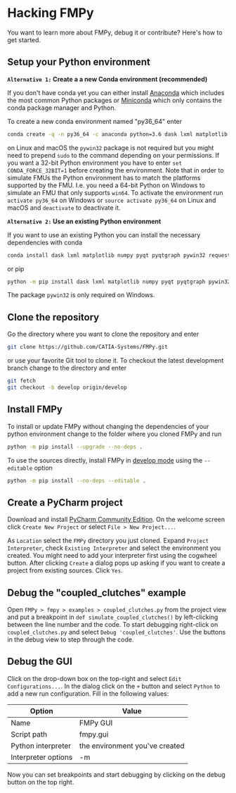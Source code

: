 # Hacking FMPy

You want to learn more about FMPy, debug it or contribute? Here's how to get started.

## Setup your Python environment

**`Alternative 1:` Create a a new Conda environment (recommended)**

If you don't have conda yet you can either install [Anaconda](https://www.anaconda.com/download/) which includes
the most common Python packages or [Miniconda](https://conda.io/miniconda.html) which only contains the conda package manager
and Python.

To create a new conda environment named "py36_64" enter

```bash
conda create -q -n py36_64 -c anaconda python=3.6 dask lxml matplotlib numpy pyqt pyqtgraph pywin32 requests
```

on Linux and macOS the `pywin32` package is not required but you might need to prepend `sudo` to
the command depending on your permissions.
If you want a 32-bit Python environment you have to enter `set CONDA_FORCE_32BIT=1` before creating
the environment. Note that in order to simulate FMUs the Python environment has to match the
platforms supported by the FMU. I.e. you need a 64-bit Python on Windows to simulate an FMU that
only supports `win64`. To activate the environment run `activate py36_64` on Windows or `source activate py36_64` on Linux and macOS and `deactivate` to deactivate it.

**`Alternative 2:` Use an existing Python environment**

If you want to use an existing Python you can install the necessary dependencies with conda

```bash
conda install dask lxml matplotlib numpy pyqt pyqtgraph pywin32 requests
```

or pip

```bash
python -m pip install dask lxml matplotlib numpy pyqt pyqtgraph pywin32 requests
```

The package `pywin32` is only required on Windows.


## Clone the repository

Go the directory where you want to clone the repository and enter

```bash
git clone https://github.com/CATIA-Systems/FMPy.git
```

or use your favorite Git tool to clone it. To checkout the latest development branch change
to the directory and enter

```bash
git fetch
git checkout -b develop origin/develop
```

## Install FMPy

To install or update FMPy without changing the dependencies of your python environment change to the folder where you cloned FMPy and run

```bash
python -m pip install --upgrade --no-deps .
```

To use the sources directly, install FMPy in [develop mode](https://pip.pypa.io/en/stable/reference/pip_install/#cmdoption-e) using the `--editable` option

```bash
python -m pip install --no-deps --editable .
```

## Create a PyCharm project

Download and install [PyCharm Community Edition](https://www.jetbrains.com/pycharm/download/). On the welcome screen click `Create New Project` or select `File > New Project...`.

As `Location` select the `FMPy` directory you just cloned. Expand `Project Interpreter`, check `Existing Interpreter` and select
the environment you created. You might need to add your interpreter first using the cogwheel button. After clicking `Create` a dialog pops up asking if you want to create a project from existing sources. Click `Yes`.

## Debug the "coupled_clutches" example

Open `FMPy > fmpy > examples > coupled_clutches.py` from the project view and put a breakpoint in `def simulate_coupled_clutches()` by left-clicking between the line number and the code. To start debugging right-click on `coupled_clutches.py` and select `Debug 'coupled_clutches'`.
Use the buttons in the debug view to step through the code.

## Debug the GUI

Click on the drop-down box on the top-right and select `Edit Configurations...`. In the dialog click on the `+` button and select `Python` to add a new run configuration. Fill in the following values:

Option               | Value
---------------------|----------
Name                | FMPy GUI
Script path         | fmpy.gui
Python interpreter  | the environment you've created
Interpreter options | -m

Now you can set breakpoints and start debugging by clicking on the debug button on the top right.
